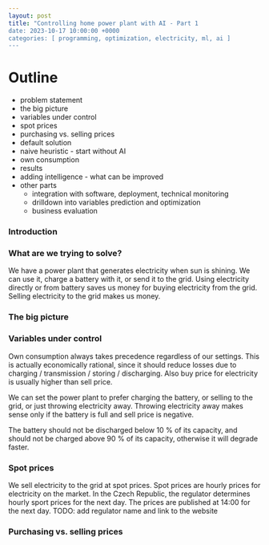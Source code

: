 ```yaml
---
layout: post
title: "Controlling home power plant with AI - Part 1
date: 2023-10-17 10:00:00 +0000
categories: [ programming, optimization, electricity, ml, ai ]
---
```


# Outline
- problem statement
- the big picture
- variables under control
- spot prices
- purchasing vs. selling prices
- default solution
- naive heuristic - start without AI
- own consumption
- results
- adding intelligence - what can be improved
- other parts
  - integration with software, deployment, technical monitoring
  - drilldown into variables prediction and optimization
  - business evaluation
### Introduction

### What are we trying to solve?
We have a power plant that generates electricity when sun is shining. We can use it, charge a battery with it, or send it to the grid.
Using electricity directly or from battery saves us money for buying electricity from the grid. Selling electricity to the grid makes us money.

### The big picture

### Variables under control
Own consumption always takes precedence regardless of our settings. This is actually economically rational, since
it should reduce losses due to charging / transmission / storing / discharging. Also buy price for electricity
is usually higher than sell price.

We can set the power plant to prefer charging the battery, or selling to the grid, or just throwing electricity away.
Throwing electricity away makes sense only if the battery is full and sell price is negative.

The battery should not be discharged below 10 % of its capacity, and should not be charged above 90 % of its capacity, otherwise
it will degrade faster.

### Spot prices
We sell electricity to the grid at spot prices. Spot prices are hourly prices for electricity on the market. In the Czech Republic, the
regulator determines hourly sport prices for the next day. The prices are published at 14:00 for the next day.
TODO: add regulator name and link to the website

### Purchasing vs. selling prices
